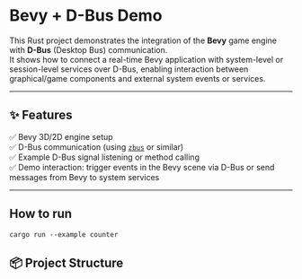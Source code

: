 # Bevy + D-Bus Demo

This Rust project demonstrates the integration of the **Bevy** game engine with **D-Bus** (Desktop Bus) communication.  
It shows how to connect a real-time Bevy application with system-level or session-level services over D-Bus, enabling interaction between graphical/game components and external system events or services.

---

## ✨ Features

✅ Bevy 3D/2D engine setup  
✅ D-Bus communication (using [`zbus`](https://crates.io/crates/zbus) or similar)  
✅ Example D-Bus signal listening or method calling  
✅ Demo interaction: trigger events in the Bevy scene via D-Bus or send messages from Bevy to system services

---
## How to run
```
cargo run --example counter
```

## 📦 Project Structure

